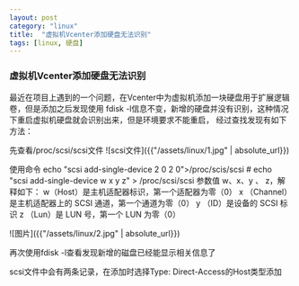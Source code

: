 ```yaml
---
layout: post
category: "linux"
title:  "虚拟机Vcenter添加硬盘无法识别"
tags: [linux, 硬盘]
---
```

### 虚拟机Vcenter添加硬盘无法识别
最近在项目上遇到的一个问题，在Vcenter中为虚拟机添加一块硬盘用于扩展逻辑卷，但是添加之后发现使用
fdisk -l信息不变，新增的硬盘并没有识别，这种情况下重启虚拟机硬盘就会识别出来，但是环境要求不能重启，
经过查找发现有如下方法：

先查看/proc/scsi/scsi文件
![scsi文件]({{"/assets/linux/1.jpg" | absolute_url}})

使用命令 echo "scsi add-single-device 2 0 2 0">/proc/scis/scsi
\# echo "scsi add-single-device w x y z" > /proc/scsi/scsi
参数值 w、x、y 、 z，解释如下：
w（Host）是主机适配器标识，第一个适配器为零（0）
x （Channel）是主机适配器上的 SCSI 通道，第一个通道为零（0）
y （ID）是设备的 SCSI 标识
z （Lun）是 LUN 号，第一个 LUN 为零（0）

![图片]({{"/assets/linux/2.jpg" | absolute_url}})

再次使用fdisk -l查看发现新增的磁盘已经能显示相关信息了

scsi文件中会有两条记录，在添加时选择Type:   Direct-Access的Host类型添加